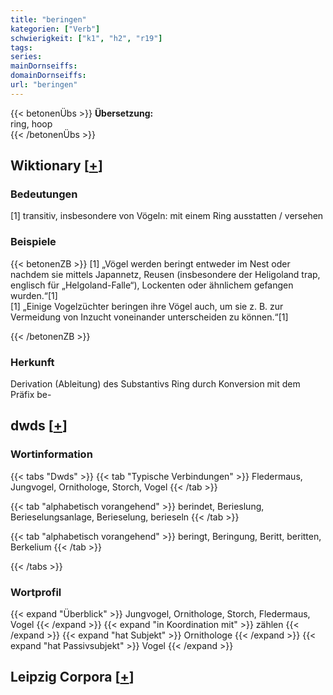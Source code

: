 ```yaml
---
title: "beringen"
kategorien: ["Verb"]
schwierigkeit: ["k1", "h2", "r19"]
tags:
series:
mainDornseiffs:
domainDornseiffs:
url: "beringen"
---
```


{{< betonenÜbs >}}
**Übersetzung:**  
ring, hoop  
{{< /betonenÜbs >}}

## Wiktionary [[+](https://de.wiktionary.org/wiki/beringen)]

### Bedeutungen
[1] transitiv, insbesondere von Vögeln: mit einem Ring ausstatten / versehen  

### Beispiele
{{< betonenZB >}}
[1] „Vögel werden beringt entweder im Nest oder nachdem sie mittels Japannetz, Reusen (insbesondere der Heligoland trap, englisch für „Helgoland-Falle“), Lockenten oder ähnlichem gefangen wurden.“[1]  
[1] „Einige Vogelzüchter beringen ihre Vögel auch, um sie z. B. zur Vermeidung von Inzucht voneinander unterscheiden zu können.“[1]  

{{< /betonenZB >}}
### Herkunft
Derivation (Ableitung) des Substantivs Ring durch Konversion mit dem Präfix be-  



## dwds [[+](https://www.dwds.de/wb/beringen)]

### Wortinformation
{{< tabs "Dwds" >}}
{{< tab "Typische Verbindungen" >}}
Fledermaus, Jungvogel, Ornithologe, Storch, Vogel
{{< /tab >}}

{{< tab "alphabetisch vorangehend" >}}
berindet, Berieslung, Berieselungsanlage, Berieselung, berieseln
{{< /tab >}}

{{< tab "alphabetisch vorangehend" >}}
beringt, Beringung, Beritt, beritten, Berkelium
{{< /tab >}}

{{< /tabs >}}

### Wortprofil
{{< expand "Überblick" >}} Jungvogel, Ornithologe, Storch, Fledermaus, Vogel {{< /expand >}}
{{< expand "in Koordination mit" >}} zählen {{< /expand >}}
{{< expand "hat Subjekt" >}} Ornithologe {{< /expand >}}
{{< expand "hat Passivsubjekt" >}} Vogel {{< /expand >}}

## Leipzig Corpora [[+](https://corpora.uni-leipzig.de/en/res?word=beringen&corpusId=deu_newscrawl-public_2018)]

